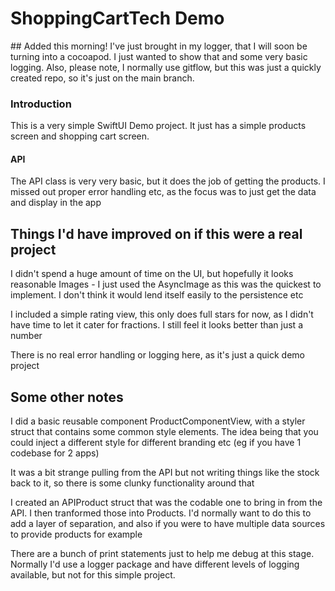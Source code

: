 # ShoppingCartTech Demo

## Added this morning!
I've just brought in my logger, that I will soon be turning into a cocoapod. I just wanted to show that and some very basic logging.
Also, please note, I normally use gitflow, but this was just a quickly created repo, so it's just on the main branch.

### Introduction
This is a very simple SwiftUI Demo project. 
It just has a simple products screen and shopping cart screen.
 
#### API 
The API class is very very basic, but it does the job of getting the products. 
I missed out proper error handling etc, as the focus was to just get the data and display in the app

## Things I'd have improved on if this were a real project
I didn't spend a huge amount of time on the UI, but hopefully it looks reasonable
Images - I just used the AsyncImage as this was the quickest to implement.
I don't think it would lend itself easily to the persistence etc

I included a simple rating view, this only does full stars for now, as I didn't have time to let it cater for fractions.
I still feel it looks better than just a number

There is no real error handling or logging here, as it's just a quick demo project

## Some other notes
I did a basic reusable component ProductComponentView, with a styler struct that contains some common style elements.
The idea being that you could inject a different style for different branding etc (eg if you have 1 codebase for 2 apps)

It was a bit strange pulling from the API but not writing things like the stock back to it, so there is some clunky functionality around that

I created an APIProduct struct that was the codable one to bring in from the API.
I then tranformed those into Products. I'd normally want to do this to add a layer of separation, and also if you were to have multiple data sources to provide products for example

There are a bunch of print statements just to help me debug at this stage. Normally I'd use a logger package and have different levels of logging available, but not for this simple project.
